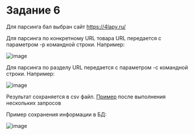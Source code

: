 # Задание 6

Для парсинга бал выбран сайт https://4lapy.ru/

Для парсинга по конкретному URL товара URL передается с параметром -p командной строки. Например:

![image](https://github.com/user-attachments/assets/c317a615-7503-4385-92cf-a43cdd376bcd)

Для парсинга по разделу URL передается с параметром -с командной строки. Например:

![image](https://github.com/user-attachments/assets/d0f09755-6ad6-487c-a382-ea98aa300b04)

Результат сохраняется в csv файл. [Пример](products.csv) после выполнения нескольких запросов 

Пример сохранения информации в БД:

![image](https://github.com/user-attachments/assets/c1bd6fe3-0610-4d74-b8cf-36ce7ac318c4)


